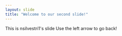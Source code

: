```yaml
---
layout: slide
title: "Welcome to our second slide!"
---
```

This is nsilvestri1's slide
Use the left arrow to go back!
